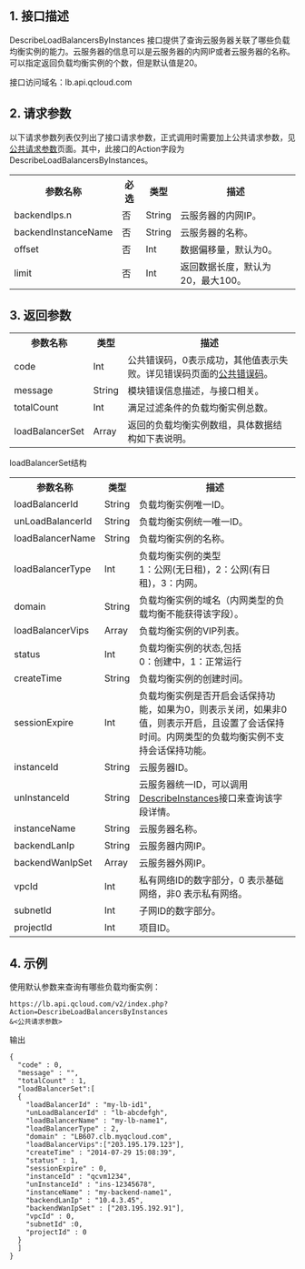 ## 1. 接口描述
 DescribeLoadBalancersByInstances 接口提供了查询云服务器关联了哪些负载均衡实例的能力。云服务器的信息可以是云服务器的内网IP或者云服务器的名称。可以指定返回负载均衡实例的个数，但是默认值是20。
 
接口访问域名：lb.api.qcloud.com
 

## 2. 请求参数
  以下请求参数列表仅列出了接口请求参数，正式调用时需要加上公共请求参数，见[公共请求参数](/doc/api/244/4183)页面。其中，此接口的Action字段为 DescribeLoadBalancersByInstances。
<table class="t"><tbody><tr>
<th><b>参数名称</b></th>
<th><b>必选</b></th>
<th><b>类型</b></th>
<th><b>描述</b></th>
<tr>
<td> backendIps.n
<td> 否
<td> String
<td> 云服务器的内网IP。
<tr>
<td> backendInstanceName
<td> 否
<td> String
<td> 云服务器的名称。
<tr>
<td> offset
<td> 否
<td> Int
<td> 数据偏移量，默认为0。
<tr>
<td> limit
<td> 否
<td> Int
<td> 返回数据长度，默认为20，最大100。
</tbody></table>

 

## 3. 返回参数
 
<table class="t"><tbody><tr>
<th><b>参数名称</b></th>
<th><b>类型</b></th>
<th><b>描述</b></th>
<tr>
<td> code
<td> Int
<td> 公共错误码，0表示成功，其他值表示失败。详见错误码页面的<a href="http://tcecqpoc.fsphere.cn/doc/api/244/%E9%94%99%E8%AF%AF%E7%A0%81#1.E3.80.81.E5.85.AC.E5.85.B1.E9.94.99.E8.AF.AF.E7.A0.81" title="公共错误码">公共错误码</a>。
<tr>
<td> message
<td> String
<td> 模块错误信息描述，与接口相关。
<tr>
<td> totalCount
<td> Int
<td> 满足过滤条件的负载均衡实例总数。
<tr>
<td> loadBalancerSet
<td> Array
<td> 返回的负载均衡实例数组，具体数据结构如下表说明。
</tbody></table>

</b></th>loadBalancerSet结构</b></th>
<table class="t"><tbody><tr>
<th><b>参数名称</b></th>
<th><b>类型</b></th>
<th><b>描述</b></th>
<tr>
<td> loadBalancerId
<td> String
<td> 负载均衡实例唯一ID。
<tr>
<td> unLoadBalancerId
<td> String
<td> 负载均衡实例统一唯一ID。
<tr>
<td> loadBalancerName
<td> String
<td> 负载均衡实例的名称。
<tr>
<td> loadBalancerType
<td> Int
<td> 负载均衡实例的类型<br>1：公网(无日租)，2：公网(有日租)，3：内网。
<tr>
<td> domain
<td> String
<td> 负载均衡实例的域名（内网类型的负载均衡不能获得该字段）。
<tr>
<td> loadBalancerVips
<td> Array
<td> 负载均衡实例的VIP列表。
<tr>
<td> status
<td> Int
<td> 负载均衡实例的状态,包括<br>0：创建中，1：正常运行 
<tr>
<td> createTime
<td> String
<td> 负载均衡实例的创建时间。
<tr>
<td> sessionExpire
<td> Int
<td> 负载均衡实例是否开启会话保持功能，如果为0，则表示关闭，如果非0值，则表示开启，且设置了会话保持时间。内网类型的负载均衡实例不支持会话保持功能。
<tr>
<td> instanceId
<td> String
<td> 云服务器ID。
<tr>
<td> unInstanceId
<td> String
<td> 云服务器统一ID，可以调用<a href="http://tcecqpoc.fsphere.cn/doc/api/229/%E6%9F%A5%E7%9C%8B%E5%AE%9E%E4%BE%8B%E5%88%97%E8%A1%A8" title="DescribeInstances">DescribeInstances</a>接口来查询该字段详情。
<tr>
<td> instanceName
<td> String
<td> 云服务器名称。
<tr>
<td> backendLanIp
<td> String
<td> 云服务器内网IP。
<tr>
<td> backendWanIpSet
<td> Array
<td> 云服务器外网IP。
<tr>
<td> vpcId
<td> Int
<td> 私有网络ID的数字部分，0 表示基础网络，非0 表示私有网络。
<tr>
<td> subnetId
<td> Int
<td> 子网ID的数字部分。
<tr>
<td> projectId
<td> Int
<td> 项目ID。
</tbody></table>

 

## 4. 示例
 
使用默认参数来查询有哪些负载均衡实例：
```
https://lb.api.qcloud.com/v2/index.php?Action=DescribeLoadBalancersByInstances
&<公共请求参数>
```
输出
```
{
  "code" : 0,
  "message" : "",
  "totalCount" : 1,
  "loadBalancerSet":[
  {
    "loadBalancerId" : "my-lb-id1",
    "unLoadBalancerId" : "lb-abcdefgh",
    "loadBalancerName" : "my-lb-name1",
    "loadBalancerType" : 2,
    "domain" : "LB607.clb.myqcloud.com",
    "loadBalancerVips":["203.195.179.123"],
    "createTime" : "2014-07-29 15:08:39",
    "status" : 1,
    "sessionExpire" : 0,
    "instanceId" : "qcvm1234",
    "unInstanceId" : "ins-12345678",
    "instanceName" : "my-backend-name1",
    "backendLanIp" : "10.4.3.45",
    "backendWanIpSet" : ["203.195.192.91"],
	"vpcId" : 0,
	"subnetId" :0,
	"projectId" : 0
  }
  ]
}

```


